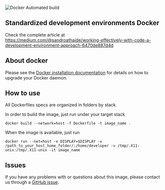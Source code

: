 
![Docker Automated build](https://img.shields.io/docker/automated/jrottenberg/ffmpeg.svg)

## Standardized development environments Docker

Check the complete article at https://medium.com/@sandroathaide/working-effectively-with-code-a-development-environment-approach-6470de887d4d

## About docker

Please see the [Docker installation documentation](https://docs.docker.com/installation/) for details on how to upgrade your Docker daemon.

## How to use

All Dockerfiles specs are organized in folders by stack. 

In order to build the image, just run under your target stack

``
docker build --network=host -f Dockerfile -t image_name . 
``

When the image is available, just run

``
docker run --net=host -e DISPLAY=$DISPLAY -v /path_to_your_host_home_folder/:/home/developer -v /tmp/.X11-unix:/tmp/.X11-unix -it image_name
``

## Issues
If you have any problems with or questions about this image, please contact us through a [GitHub issue](https://github.com/sandroacoelho/docker-dev/issues).
